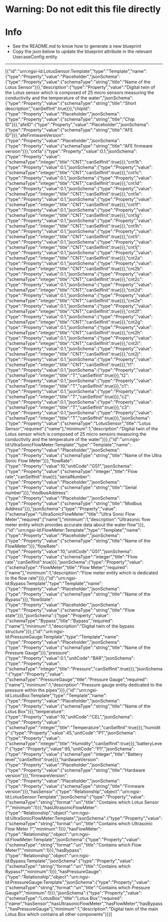 
# Warning: **Do not edit this file directly**

# Info
- See the README.md to know how to generate a new blueprint
- Copy the json below to update the blueprint attribute in the relevant UsecaseConfig entity
---

[{"id":"urn:ngsi-ld:LotusSensor:Template","type":"Template","name":{"type":"Property","value":"Placeholder","jsonSchema":{"type":"Property","value":{"schemaType":"string","title":"Name of the Lotus Sensor"}}},"description":{"type":"Property","value":"Digital twin of the Lotus sensor which is composed of 25 micro sensors measuring the conductivity and the temperature of the water","jsonSchema":{"type":"Property","value":{"schemaType":"string","title":"Short description","canSelfInit":true}}},"chipId":{"type":"Property","value":"Placeholder","jsonSchema":{"type":"Property","value":{"schemaType":"string","title":"Chip ID"}}},"afeID":{"type":"Property","value":"Placeholder","jsonSchema":{"type":"Property","value":{"schemaType":"string","title":"AFE ID"}}},"afeFirmwareVersion":{"type":"Property","value":"Placeholder","jsonSchema":{"type":"Property","value":{"schemaType":"string","title":"AFE firmware version"}}},"cnt1a":{"type":"Property","value":0.1,"jsonSchema":{"type":"Property","value":{"schemaType":"integer","title":"CNT","canSelfInit":true}}},"cnt1b":{"type":"Property","value":0.1,"jsonSchema":{"type":"Property","value":{"schemaType":"integer","title":"CNT","canSelfInit":true}}},"cnt1c":{"type":"Property","value":0.1,"jsonSchema":{"type":"Property","value":{"schemaType":"integer","title":"CNT","canSelfInit":true}}},"cnt1d":{"type":"Property","value":0.1,"jsonSchema":{"type":"Property","value":{"schemaType":"integer","title":"CNT","canSelfInit":true}}},"cnt1e":{"type":"Property","value":0.1,"jsonSchema":{"type":"Property","value":{"schemaType":"integer","title":"CNT","canSelfInit":true}}},"cnt1f":{"type":"Property","value":0.1,"jsonSchema":{"type":"Property","value":{"schemaType":"integer","title":"CNT","canSelfInit":true}}},"cnt1g":{"type":"Property","value":0.1,"jsonSchema":{"type":"Property","value":{"schemaType":"integer","title":"CNT","canSelfInit":true}}},"cnt1h":{"type":"Property","value":0.1,"jsonSchema":{"type":"Property","value":{"schemaType":"integer","title":"CNT","canSelfInit":true}}},"cnt1i":{"type":"Property","value":0.1,"jsonSchema":{"type":"Property","value":{"schemaType":"integer","title":"CNT","canSelfInit":true}}},"cnt1j":{"type":"Property","value":0.1,"jsonSchema":{"type":"Property","value":{"schemaType":"integer","title":"CNT","canSelfInit":true}}},"cnt2a":{"type":"Property","value":0.1,"jsonSchema":{"type":"Property","value":{"schemaType":"integer","title":"CNT","canSelfInit":true}}},"cnt2b":{"type":"Property","value":0.1,"jsonSchema":{"type":"Property","value":{"schemaType":"integer","title":"CNT","canSelfInit":true}}},"cnt2c":{"type":"Property","value":0.1,"jsonSchema":{"type":"Property","value":{"schemaType":"integer","title":"CNT","canSelfInit":true}}},"cnt2d":{"type":"Property","value":0.1,"jsonSchema":{"type":"Property","value":{"schemaType":"integer","title":"CNT","canSelfInit":true}}},"cnt2e":{"type":"Property","value":0.1,"jsonSchema":{"type":"Property","value":{"schemaType":"integer","title":"CNT","canSelfInit":true}}},"cnt2f":{"type":"Property","value":0.1,"jsonSchema":{"type":"Property","value":{"schemaType":"integer","title":"CNT","canSelfInit":true}}},"cnt2g":{"type":"Property","value":0.1,"jsonSchema":{"type":"Property","value":{"schemaType":"integer","title":"CNT","canSelfInit":true}}},"cnt2h":{"type":"Property","value":0.1,"jsonSchema":{"type":"Property","value":{"schemaType":"integer","title":"CNT","canSelfInit":true}}},"cnt2i":{"type":"Property","value":0.1,"jsonSchema":{"type":"Property","value":{"schemaType":"integer","title":"CNT","canSelfInit":true}}},"cnt2j":{"type":"Property","value":0.1,"jsonSchema":{"type":"Property","value":{"schemaType":"integer","title":"CNT","canSelfInit":true}}},"t1":{"type":"Property","value":0.1,"jsonSchema":{"type":"Property","value":{"schemaType":"integer","title":"T","canSelfInit":true}}},"t2":{"type":"Property","value":0.1,"jsonSchema":{"type":"Property","value":{"schemaType":"integer","title":"T","canSelfInit":true}}},"c1":{"type":"Property","value":0.1,"jsonSchema":{"type":"Property","value":{"schemaType":"integer","title":"T","canSelfInit":true}}},"c2":{"type":"Property","value":0.1,"jsonSchema":{"type":"Property","value":{"schemaType":"integer","title":"T","canSelfInit":true}}},"c3":{"type":"Property","value":0.1,"jsonSchema":{"type":"Property","value":{"schemaType":"integer","title":"T","canSelfInit":true}}},"jsonSchema":{"type":"Property","value":{"schemaType":"LotusSensor","title":"Lotus Sensor","required":["name"],"minimum":1,"description":"Digital twin of the Lotus sensor which is composed of 25 micro sensors measuring the conductivity and the temperature of the water"}}},{"id":"urn:ngsi-ld:UltraSonicFlowMeter:Template","type":"Template","name":{"type":"Property","value":"Placeholder","jsonSchema":{"type":"Property","value":{"schemaType":"string","title":"Name of the Ultra Sonic Flow Meter"}}},"flowRate":{"type":"Property","value":10,"unitCode":"G51","jsonSchema":{"type":"Property","value":{"schemaType":"integer","title":"Flow rate","canSelfInit":true}}},"serialNumber":{"type":"Property","value":"Placeholder","jsonSchema":{"type":"Property","value":{"schemaType":"string","title":"Serial number"}}},"modbusAddress":{"type":"Property","value":"Placeholder","jsonSchema":{"type":"Property","value":{"schemaType":"string","title":"Modbus Address"}}},"jsonSchema":{"type":"Property","value":{"schemaType":"UltraSonicFlowMeter","title":"Ultra Sonic Flow Meter","required":["name"],"minimum":1,"description":"Ultrasonic flow meter entity which provides accurate data about the water flow"}}},{"id":"urn:ngsi-ld:FlowMeter:Template","type":"Template","name":{"type":"Property","value":"Placeholder","jsonSchema":{"type":"Property","value":{"schemaType":"string","title":"Name of the FlowMeter"}}},"flowRate":{"type":"Property","value":10,"unitCode":"G51","jsonSchema":{"type":"Property","value":{"schemaType":"integer","title":"Flow rate","canSelfInit":true}}},"jsonSchema":{"type":"Property","value":{"schemaType":"FlowMeter","title":"Flow Meter","required":["name"],"minimum":1,"description":"Flow meter entity which is dedicated to the flow rate"}}},{"id":"urn:ngsi-ld:Bypass:Template","type":"Template","name":{"type":"Property","value":"Placeholder","jsonSchema":{"type":"Property","value":{"schemaType":"string","title":"Name of the Bypass"}}},"flowState":{"type":"Property","value":"Placeholder","jsonSchema":{"type":"Property","value":{"schemaType":"string","title":"Flow state"}}},"jsonSchema":{"type":"Property","value":{"schemaType":"Bypass","title":"Bypass","required":["name"],"minimum":1,"description":"Digital twin of the bypass structure"}}},{"id":"urn:ngsi-ld:PressureGauge:Template","type":"Template","name":{"type":"Property","value":"Placeholder","jsonSchema":{"type":"Property","value":{"schemaType":"string","title":"Name of the Pressure Gauge"}}},"pressure":{"type":"Property","value":0.1,"unitCode":"BAR","jsonSchema":{"type":"Property","value":{"schemaType":"integer","title":"Pressure","canSelfInit":true}}},"jsonSchema":{"type":"Property","value":{"schemaType":"PressureGauge","title":"Pressure Gauge","required":["name"],"minimum":1,"description":"Pressure gauge entity dedicated to the pressure within the pipes"}}},{"id":"urn:ngsi-ld:LotusBox:Template","type":"Template","name":{"type":"Property","value":"Placeholder","jsonSchema":{"type":"Property","value":{"schemaType":"string","title":"Name of the Lotus Box"}}},"temperature":{"type":"Property","value":10,"unitCode":"CEL","jsonSchema":{"type":"Property","value":{"schemaType":"integer","title":"Temperature","canSelfInit":true}}},"humidity":{"type":"Property","value":45,"unitCode":"P1","jsonSchema":{"type":"Property","value":{"schemaType":"integer","title":"Humidity","canSelfInit":true}}},"batteryLevel":{"type":"Property","value":95,"unitCode":"P1","jsonSchema":{"type":"Property","value":{"schemaType":"integer","title":"Battery level","canSelfInit":true}}},"hardwareVersion":{"type":"Property","value":"Placeholder","jsonSchema":{"type":"Property","value":{"schemaType":"string","title":"Hardware version"}}},"firmwareVersion":{"type":"Property","value":"Placeholder","jsonSchema":{"type":"Property","value":{"schemaType":"string","title":"Firmware version"}}},"hasSensor":{"type":"Relationship","object":"urn:ngsi-ld:LotusSensor:Template","jsonSchema":{"type":"Property","value":{"schemaType":"string","format":"uri","title":"Contains which Lotus Sensor ?","minimum":1}}},"hasUltrasonicFlowMeter":{"type":"Relationship","object":"urn:ngsi-ld:UltraSonicFlowMeter:Template","jsonSchema":{"type":"Property","value":{"schemaType":"string","format":"uri","title":"Contains which Ultrasonic Flow Meter ?","minimum":1}}},"hasFlowMeter":{"type":"Relationship","object":"urn:ngsi-ld:FlowMeter:Template","jsonSchema":{"type":"Property","value":{"schemaType":"string","format":"uri","title":"Contains which Flow Meter?","minimum":1}}},"hasBypass":{"type":"Relationship","object":"urn:ngsi-ld:Bypass:Template","jsonSchema":{"type":"Property","value":{"schemaType":"string","format":"uri","title":"Contains which Bypass?","minimum":1}}},"hasPressureGauge":{"type":"Relationship","object":"urn:ngsi-ld:PressureGauge:Template","jsonSchema":{"type":"Property","value":{"schemaType":"string","format":"uri","title":"Contains which Pressure Gauge?","minimum":1}}},"jsonSchema":{"type":"Property","value":{"schemaType":"LotusBox","title":"Lotus Box","required":["name","hasSensor","hasUltrasonicFlowMeter","hasFlowMeter","hasBypass","hasPressureGauge"],"minimum":1,"description":"Digital twin of the main Lotus Box which contains all other components"}}}]
